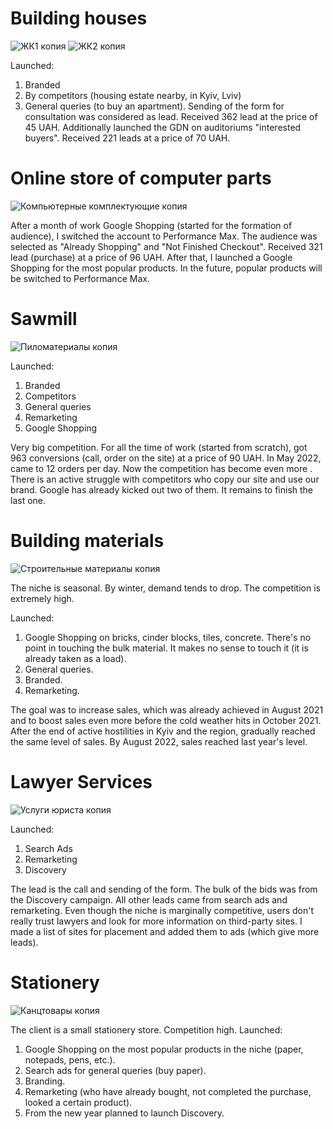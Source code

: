 <h1><b>Building houses</b></h1>

![ЖК1 копия](https://user-images.githubusercontent.com/113106509/189108913-cd4c75ee-3bba-403c-8c2c-6b0c39b52fa4.png)
![ЖК2 копия](https://user-images.githubusercontent.com/113106509/189108953-b6a13677-e5dd-4836-9616-0535b6e23dd1.png)

Launched:
1. Branded
2. By competitors (housing estate nearby, in Kyiv, Lviv)
3. General queries (to buy an apartment).
Sending of the form for consultation was considered as lead. Received 362 lead at the price of 45 UAH.
Additionally launched the GDN on auditoriums "interested buyers". Received 221 leads at a price of 70 UAH.

<h1><b>Online store of computer parts</b></h1>

![Компьютерные комплектующие копия](https://user-images.githubusercontent.com/113106509/189109180-153a7dd1-9406-4556-a010-b583d6be3f36.png)

After a month of work Google Shopping (started for the formation of
audience), I switched the account to Performance Max.
The audience was selected as "Already Shopping" and "Not Finished
Checkout". Received 321 lead (purchase) at a price of 96 UAH.
After that, I launched a Google Shopping for the most popular products. In the future, popular products will be switched to Performance Max.

<h1><b>Sawmill</b></h1>

![Пиломатериалы копия](https://user-images.githubusercontent.com/113106509/189109290-a279dcb6-77c4-4257-9de0-235245b89f51.png)

Launched:
1. Branded
2. Competitors
3. General queries
4. Remarketing
5. Google Shopping

Very big competition.
For all the time of work (started from scratch), got 963 conversions
(call, order on the site) at a price of 90 UAH. In May 2022, came to 12 orders per day. Now the competition has become even more . There is an active struggle with competitors who copy our site and use our brand.
Google has already kicked out two of them. It remains to finish the last one.

<h1><b>Building materials</b></h1>

![Строительные материалы копия](https://user-images.githubusercontent.com/113106509/189109447-7bb3a792-46a4-45c7-862a-4eb81854829f.png)

The niche is seasonal. By winter, demand tends to drop. The competition is extremely high.

Launched:
1. Google Shopping on bricks, cinder blocks, tiles, concrete. There's no point in touching the bulk material.
It makes no sense to touch it (it is already taken as a load).
2. General queries.
3. Branded.
4. Remarketing.

The goal was to increase sales, which was already achieved in August 2021 and to boost sales even more before the cold weather hits in October 2021.
After the end of active hostilities in Kyiv and the region, gradually reached the same level of sales. By August 2022, sales reached last year's level.

<h1><b>Lawyer Services</b></h1>

![Услуги юриста копия](https://user-images.githubusercontent.com/113106509/189109576-0e1cd06d-2933-4d20-9b2f-592cd49e5c43.png)

Launched:
1. Search Ads
2. Remarketing
3. Discovery

The lead is the call and sending of the form. The bulk of the bids was from the Discovery campaign. All other leads came from search ads and remarketing.
Even though the niche is marginally competitive, users don't really trust lawyers and look for more information on third-party sites. I made a list of sites for placement and added them to ads (which give more leads).

<h1><b>Stationery</b></h1>

![Канцтовары копия](https://user-images.githubusercontent.com/113106509/189109803-ba43980c-34bc-4415-8edf-7053b03e0abd.png)

The client is a small stationery store. Competition
high.
Launched:
1. Google Shopping on the most popular products in the niche (paper,
notepads, pens, etc.).
2. Search ads for general queries (buy paper).
3. Branding.
4. Remarketing (who have already bought, not completed the purchase, looked
a certain product).
5. From the new year planned to launch Discovery.
